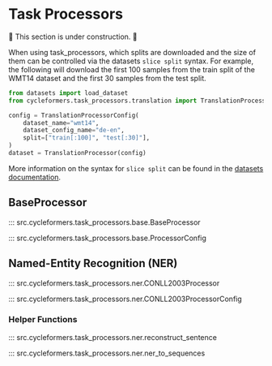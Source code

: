 # Task Processors

🚧 This section is under construction. 🚧

When using task_processors, which splits are downloaded and the size of them can be controlled via the datasets `slice split` syntax. For example, the following will download the first 100 samples from the train split of the WMT14 dataset and the first 30 samples from the test split.

```python
from datasets import load_dataset
from cycleformers.task_processors.translation import TranslationProcessor

config = TranslationProcessorConfig(
    dataset_name="wmt14",
    dataset_config_name="de-en",
    split=["train[:100]", "test[:30]"],
)
dataset = TranslationProcessor(config)
```

More information on the syntax for `slice split` can be found in the [datasets documentation](https://huggingface.co/docs/datasets/loading#slice-splits).

## BaseProcessor

::: src.cycleformers.task_processors.base.BaseProcessor

::: src.cycleformers.task_processors.base.ProcessorConfig


## Named-Entity Recognition (NER)

::: src.cycleformers.task_processors.ner.CONLL2003Processor

::: src.cycleformers.task_processors.ner.CONLL2003ProcessorConfig



### Helper Functions

::: src.cycleformers.task_processors.ner.reconstruct_sentence

::: src.cycleformers.task_processors.ner.ner_to_sequences
